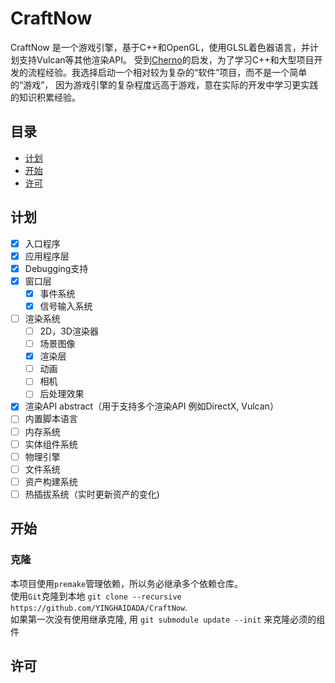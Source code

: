# CraftNow

CraftNow 是一个游戏引擎，基于C++和OpenGL，使用GLSL着色器语言，并计划支持Vulcan等其他渲染API。
受到[Cherno](https://github.com/TheCherno)的启发，为了学习C++和大型项目开发的流程经验。我选择启动一个相对较为复杂的“软件”项目，而不是一个简单的“游戏”，
因为游戏引擎的复杂程度远高于游戏，意在实际的开发中学习更实践的知识积累经验。

## 目录

* [计划](#计划)
* [开始](#开始)
* [许可](#许可)


## 计划

- [x] 入口程序
- [x] 应用程序层
- [x] Debugging支持
- [x] 窗口层
    - [x] 事件系统
    - [x] 信号输入系统
- [ ] 渲染系统
    - [ ] 2D，3D渲染器
    - [ ] 场景图像
    - [x] 渲染层
    - [ ] 动画
    - [ ] 相机
    - [ ] 后处理效果
- [x] 渲染API abstract（用于支持多个渲染API 例如DirectX, Vulcan）
- [ ] 内置脚本语言
- [ ] 内存系统
- [ ] 实体组件系统
- [ ] 物理引擎
- [ ] 文件系统
- [ ] 资产构建系统
- [ ] 热插拔系统（实时更新资产的变化)

## 开始

### 克隆
本项目使用`premake`管理依赖，所以务必继承多个依赖仓库。  
使用`Git`克隆到本地 `git clone --recursive https://github.com/YINGHAIDADA/CraftNow`.  
如果第一次没有使用继承克隆, 用 `git submodule update --init` 来克隆必须的组件


## 许可

